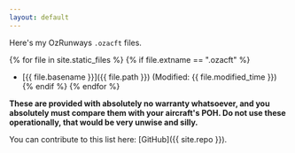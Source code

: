 ```yaml
---
layout: default
---
```


Here's my OzRunways `.ozacft` files.

{% for file in site.static_files %}
  {% if file.extname == ".ozacft" %}
 * [{{ file.basename }}]({{ file.path }}) (Modified: {{ file.modified_time }})
  {% endif %}
{% endfor %}

**These are provided with absolutely no warranty whatsoever, and you absolutely must compare them with your aircraft's POH. Do not use these operationally, that would be very unwise and silly.**

You can contribute to this list here: [GitHub]({{ site.repo }}).